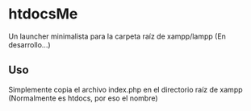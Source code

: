 # htdocsMe
Un launcher minimalista para la carpeta raíz de xampp/lampp (En desarrollo...)

## Uso ##
Simplemente copia el archivo index.php en el directorio raíz de xampp (Normalmente es htdocs, por eso el nombre)
